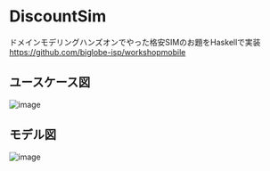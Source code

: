 # DiscountSim

ドメインモデリングハンズオンでやった格安SIMのお題をHaskellで実装
https://github.com/biglobe-isp/workshopmobile


## ユースケース図

![image](https://user-images.githubusercontent.com/33717710/57632556-d6e38280-75dc-11e9-9549-6e3e0682b139.png)


## モデル図
![image](https://user-images.githubusercontent.com/33717710/57618707-22873380-75bf-11e9-8907-4093e56e7dc1.png)

